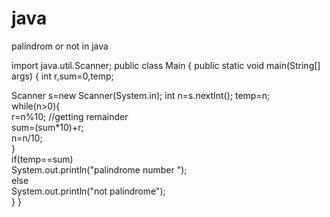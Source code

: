 # java
palindrom or not in java

import java.util.Scanner;
public class Main
{
	public static void main(String[] args) {
  int r,sum=0,temp;    
  
  Scanner s=new Scanner(System.in);
  int n=s.nextInt();
  temp=n;    
  while(n>0){    
   r=n%10;  //getting remainder  
   sum=(sum*10)+r;    
   n=n/10;    
  }    
  if(temp==sum)    
   System.out.println("palindrome number ");    
  else    
   System.out.println("not palindrome");  
	}
}
